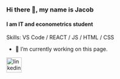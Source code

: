 ### Hi there 👋, my name is Jacob
#### I am IT and econometrics student

Skills: VS Code / REACT / JS / HTML / CSS

- 🔭 I’m currently working on this page. 


[<img src='https://cdn.jsdelivr.net/npm/simple-icons@3.0.1/icons/linkedin.svg' alt='linkedin' height='40'>](https://www.linkedin.com/in/jakub-ignatowicz-1a6654185//)  

